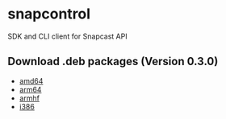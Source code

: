 # snapcontrol
SDK and CLI client for Snapcast API

## Download .deb packages (Version 0.3.0)

* [amd64](http://deb.flupps.net/pool/main/s/snapcontrol/snapcontrol_0.3.0_amd64.deb)
* [arm64](http://deb.flupps.net/pool/main/s/snapcontrol/snapcontrol_0.3.0_arm64.deb)
* [armhf](http://deb.flupps.net/pool/main/s/snapcontrol/snapcontrol_0.3.0_armhf.deb)
* [i386](http://deb.flupps.net/pool/main/s/snapcontrol/snapcontrol_0.3.0_i386.deb)
